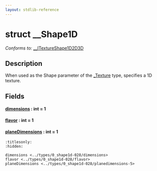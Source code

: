 ```yaml
---
layout: stdlib-reference
---
```


# struct \_\_Shape1D

*Conforms to:* [\_\_ITextureShape1D2D3D](../../interfaces/0_itextureshape1d2d3d-023agik/index.html)

## Description

When used as the <span class='code'>Shape</span> parameter of the <span class='code'><a href="../0texture-01/index.html" class="code_type">_Texture</a></span> type, specifies a 1D texture.


## Fields

####  <a id="decl-dimensions"></a>[dimensions](dimensions.html) : int = 1
####  <a id="decl-flavor"></a>[flavor](flavor.html) : int = 1
####  <a id="decl-planeDimensions"></a>[planeDimensions](planedimensions-5.html) : int = 1


```{toctree}
:titlesonly:
:hidden:

dimensions <../types/0_shape1d-028/dimensions>
flavor <../types/0_shape1d-028/flavor>
planeDimensions <../types/0_shape1d-028/planedimensions-5>
```
